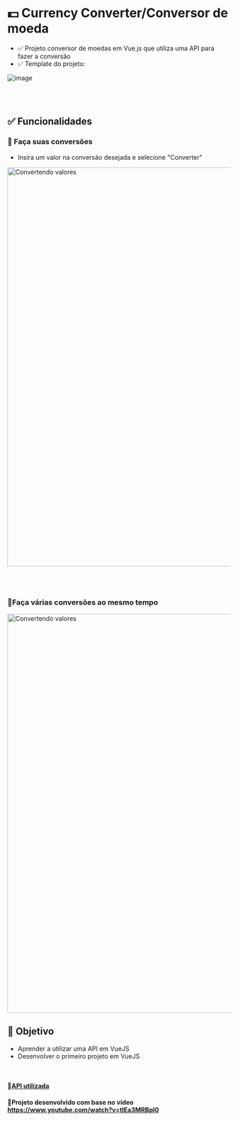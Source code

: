 # 💵 Currency Converter/Conversor de moeda

- ✅ Projeto conversor de moedas em Vue.js que utiliza uma API para fazer a conversão  
- ✅ Template do projeto:

![image](https://user-images.githubusercontent.com/95694730/180289022-072546ac-4d57-4913-b627-811256188867.png)

<br><br>

## ✅ Funcionalidades
### 🔸 Faça suas conversões
- Insira um valor na conversão desejada e selecione "Converter"
<img src="https://user-images.githubusercontent.com/95694730/180289408-1aa42829-9031-4919-9b63-335019a6d76a.png" alt="Convertendo valores" style="width: 900px;">

<br><br>

### 🔸Faça várias conversões ao mesmo tempo

<img src="https://user-images.githubusercontent.com/95694730/180289752-32423182-2b68-421a-ac9d-c20d4379dc56.png" alt="Convertendo valores" style="width: 900px;">

<br>

## 📌 Objetivo
- Aprender a utilizar uma API em VueJS
- Desenvolver o primeiro projeto em VueJS 

<br>

#### 🔸<a href="https://www.currencyconverterapi.com/">API utilizada</a>
#### 🔸Projeto desenvolvido com base no vídeo https://www.youtube.com/watch?v=tIEa3MRBpI0
 
